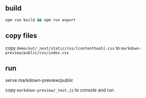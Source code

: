 ## build

```bash
npm run build && npm run export 
```

## copy files

copy `demo/out/_next/static/css/[contenthash].css` to `markdown-preview/public/css/index.css`

## run

serve markdown-preview/public

copy `markdown-preview/_test.js` to console and run